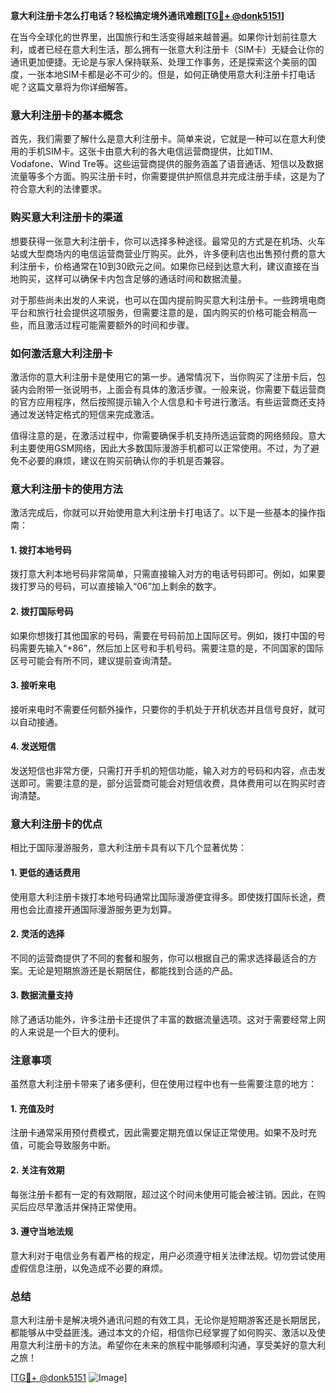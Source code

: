 **意大利注册卡怎么打电话？轻松搞定境外通讯难题[[TG💪+ @donk5151](https://t.me/s/donk5151)]**

在当今全球化的世界里，出国旅行和生活变得越来越普遍。如果你计划前往意大利，或者已经在意大利生活，那么拥有一张意大利注册卡（SIM卡）无疑会让你的通讯更加便捷。无论是与家人保持联系、处理工作事务，还是探索这个美丽的国度，一张本地SIM卡都是必不可少的。但是，如何正确使用意大利注册卡打电话呢？这篇文章将为你详细解答。

### 意大利注册卡的基本概念

首先，我们需要了解什么是意大利注册卡。简单来说，它就是一种可以在意大利使用的手机SIM卡。这张卡由意大利的各大电信运营商提供，比如TIM、Vodafone、Wind Tre等。这些运营商提供的服务涵盖了语音通话、短信以及数据流量等多个方面。购买注册卡时，你需要提供护照信息并完成注册手续，这是为了符合意大利的法律要求。

### 购买意大利注册卡的渠道

想要获得一张意大利注册卡，你可以选择多种途径。最常见的方式是在机场、火车站或大型商场内的电信运营商营业厅购买。此外，许多便利店也出售预付费的意大利注册卡，价格通常在10到30欧元之间。如果你已经到达意大利，建议直接在当地购买，这样可以确保卡内包含足够的通话时间和数据流量。

对于那些尚未出发的人来说，也可以在国内提前购买意大利注册卡。一些跨境电商平台和旅行社会提供这项服务，但需要注意的是，国内购买的价格可能会稍高一些，而且激活过程可能需要额外的时间和步骤。

### 如何激活意大利注册卡

激活你的意大利注册卡是使用它的第一步。通常情况下，当你购买了注册卡后，包装内会附带一张说明书，上面会有具体的激活步骤。一般来说，你需要下载运营商的官方应用程序，然后按照提示输入个人信息和卡号进行激活。有些运营商还支持通过发送特定格式的短信来完成激活。

值得注意的是，在激活过程中，你需要确保手机支持所选运营商的网络频段。意大利主要使用GSM网络，因此大多数国际漫游手机都可以正常使用。不过，为了避免不必要的麻烦，建议在购买前确认你的手机是否兼容。

### 意大利注册卡的使用方法

激活完成后，你就可以开始使用意大利注册卡打电话了。以下是一些基本的操作指南：

#### 1. 拨打本地号码
拨打意大利本地号码非常简单，只需直接输入对方的电话号码即可。例如，如果要拨打罗马的号码，可以直接输入“06”加上剩余的数字。

#### 2. 拨打国际号码
如果你想拨打其他国家的号码，需要在号码前加上国际区号。例如，拨打中国的号码需要先输入“+86”，然后加上区号和手机号码。需要注意的是，不同国家的国际区号可能会有所不同，建议提前查询清楚。

#### 3. 接听来电
接听来电时不需要任何额外操作，只要你的手机处于开机状态并且信号良好，就可以自动接通。

#### 4. 发送短信
发送短信也非常方便，只需打开手机的短信功能，输入对方的号码和内容，点击发送即可。需要注意的是，部分运营商可能会对短信收费，具体费用可以在购买时咨询清楚。

### 意大利注册卡的优点

相比于国际漫游服务，意大利注册卡具有以下几个显著优势：

#### 1. 更低的通话费用
使用意大利注册卡拨打本地号码通常比国际漫游便宜得多。即使拨打国际长途，费用也会比直接开通国际漫游服务更为划算。

#### 2. 灵活的选择
不同的运营商提供了不同的套餐和服务，你可以根据自己的需求选择最适合的方案。无论是短期旅游还是长期居住，都能找到合适的产品。

#### 3. 数据流量支持
除了通话功能外，许多注册卡还提供了丰富的数据流量选项。这对于需要经常上网的人来说是一个巨大的便利。

### 注意事项

虽然意大利注册卡带来了诸多便利，但在使用过程中也有一些需要注意的地方：

#### 1. 充值及时
注册卡通常采用预付费模式，因此需要定期充值以保证正常使用。如果不及时充值，可能会导致服务中断。

#### 2. 关注有效期
每张注册卡都有一定的有效期限，超过这个时间未使用可能会被注销。因此，在购买后应尽早激活并保持正常使用。

#### 3. 遵守当地法规
意大利对于电信业务有着严格的规定，用户必须遵守相关法律法规。切勿尝试使用虚假信息注册，以免造成不必要的麻烦。

### 总结

意大利注册卡是解决境外通讯问题的有效工具，无论你是短期游客还是长期居民，都能够从中受益匪浅。通过本文的介绍，相信你已经掌握了如何购买、激活以及使用意大利注册卡的方法。希望你在未来的旅程中能够顺利沟通，享受美好的意大利之旅！

[[TG💪+ @donk5151](https://t.me/s/donk5151) ![Image](https://i.postimg.cc/rwNCRYN7/Snipaste-2025-04-30-17-27-05.png)]